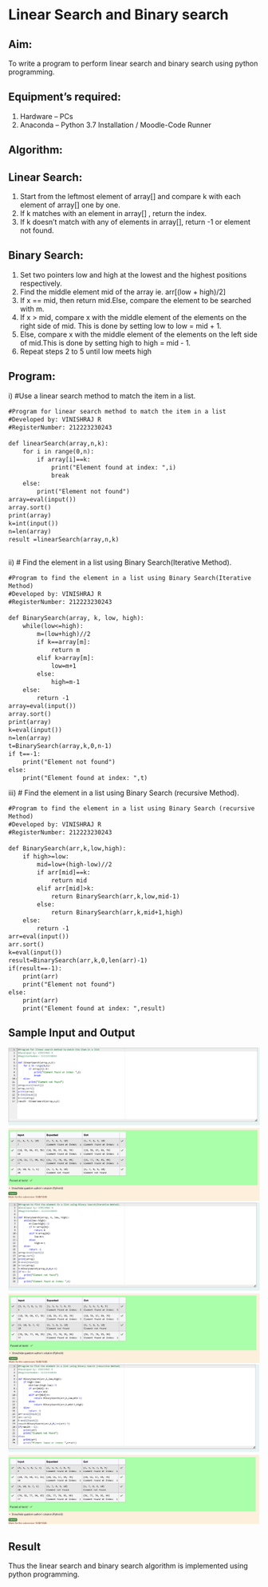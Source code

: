 # Linear Search and Binary search
## Aim:
To write a program to perform linear search and binary search using python programming.
## Equipment’s required:
1.	Hardware – PCs
2.	Anaconda – Python 3.7 Installation / Moodle-Code Runner
## Algorithm:
## Linear Search:
1.	Start from the leftmost element of array[] and compare k with each element of array[] one by one.
2.	If k matches with an element in array[] , return the index.
3.	If k doesn’t match with any of elements in array[], return -1 or element not found.
## Binary Search:
1.	Set two pointers low and high at the lowest and the highest positions respectively.
2.	Find the middle element mid of the array ie. arr[(low + high)/2]
3.	If x == mid, then return mid.Else, compare the element to be searched with m.
4.	If x > mid, compare x with the middle element of the elements on the right side of mid. This is done by setting low to low = mid + 1.
5.	Else, compare x with the middle element of the elements on the left side of mid.This is done by setting high to high = mid - 1.
6.	Repeat steps 2 to 5 until low meets high
## Program:
i)	#Use a linear search method to match the item in a list.
```
#Program for linear search method to match the item in a list
#Developed by: VINISHRAJ R
#RegisterNumber: 212223230243

def linearSearch(array,n,k):
    for i in range(0,n):
        if array[i]==k:
            print("Element found at index: ",i)
            break
    else:
        print("Element not found")
array=eval(input())
array.sort()
print(array)
k=int(input())
n=len(array)
result =linearSearch(array,n,k)


```
ii)	# Find the element in a list using Binary Search(Iterative Method).
```
#Program to find the element in a list using Binary Search(Iterative Method)
#Developed by: VINISHRAJ R
#RegisterNumber: 212223230243

def BinarySearch(array, k, low, high):
    while(low<=high):
        m=(low+high)//2
        if k==array[m]:
            return m
        elif k>array[m]:
            low=m+1
        else:
            high=m-1
    else:
        return -1
array=eval(input())
array.sort()
print(array)
k=eval(input())
n=len(array)
t=BinarySearch(array,k,0,n-1)
if t==-1:
    print("Element not found")
else:
    print("Element found at index: ",t)

```
iii)	# Find the element in a list using Binary Search (recursive Method).
```
#Program to find the element in a list using Binary Search (recursive Method)
#Developed by: VINISHRAJ R
#RegisterNumber: 212223230243

def BinarySearch(arr,k,low,high):
    if high>=low:
        mid=low+(high-low)//2
        if arr[mid]==k:
            return mid
        elif arr[mid]>k:
            return BinarySearch(arr,k,low,mid-1)
        else:
            return BinarySearch(arr,k,mid+1,high)
    else:
        return -1
arr=eval(input())
arr.sort()
k=eval(input())
result=BinarySearch(arr,k,0,len(arr)-1)
if(result==-1):
    print(arr)
    print("Element not found")
else:
    print(arr)
    print("Element found at index: ",result)

```
## Sample Input and Output

![alt text](<Screenshot 2024-04-16 174846.png>)
![alt text](<Screenshot 2024-04-16 174930.png>)
![alt text](<Screenshot 2024-04-16 174953.png>)

## Result
Thus the linear search and binary search algorithm is implemented using python programming.
